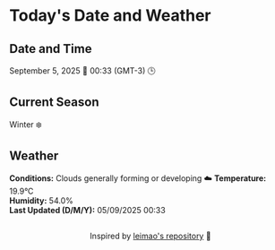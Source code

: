  # Today's Date and Weather
    
## Date and Time
September 5, 2025 📅
00:33 (GMT-3) 🕒

## Current Season
Winter ❄️
## Weather 
**Conditions:** Clouds generally forming or developing ☁️
**Temperature:** 19.9°C  
**Humidity:** 54.0%  
**Last Updated (D/M/Y):** 05/09/2025 00:33
##
<div align="center">Inspired by <a href="https://github.com/leimao/What-Is-The-Date-Today">leimao's repository</a> 🌱</div>
